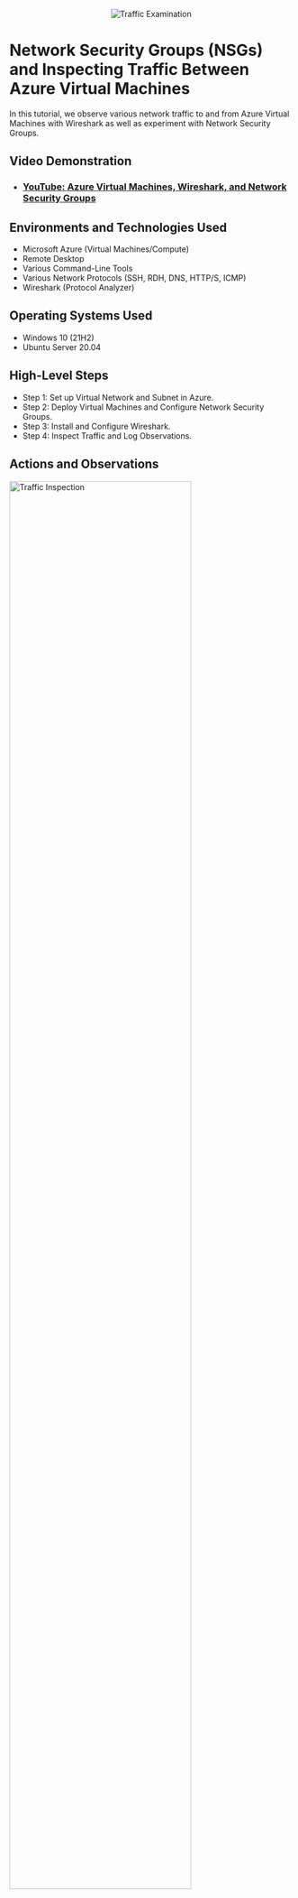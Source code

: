 <p align="center">
<img src="https://i.imgur.com/Ua7udoS.png" alt="Traffic Examination"/>
</p>

<h1>Network Security Groups (NSGs) and Inspecting Traffic Between Azure Virtual Machines</h1>
In this tutorial, we observe various network traffic to and from Azure Virtual Machines with Wireshark as well as experiment with Network Security Groups.<br />

<h2>Video Demonstration</h2>

- ### [YouTube: Azure Virtual Machines, Wireshark, and Network Security Groups](https://www.youtube.com/watch?v=dQw4w9WgXcQ)

<h2>Environments and Technologies Used</h2>

- Microsoft Azure (Virtual Machines/Compute)
- Remote Desktop
- Various Command-Line Tools
- Various Network Protocols (SSH, RDH, DNS, HTTP/S, ICMP)
- Wireshark (Protocol Analyzer)

<h2>Operating Systems Used</h2>

- Windows 10 (21H2)
- Ubuntu Server 20.04

<h2>High-Level Steps</h2>

- Step 1: Set up Virtual Network and Subnet in Azure.
- Step 2: Deploy Virtual Machines and Configure Network Security Groups.
- Step 3: Install and Configure Wireshark.
- Step 4: Inspect Traffic and Log Observations.

<h2>Actions and Observations</h2>

<p>
<img src="https://i.imgur.com/DJmEXEB.png" height="80%" width="80%" alt="Traffic Inspection"/>
</p>
<p>
In this step, we analyze incoming and outgoing traffic to identify common protocols like HTTP/S and DNS requests, using Wireshark to observe data packets in real-time.
</p>
<br />

<p>
<img src="https://i.imgur.com/DJmEXEB.png" height="80%" width="80%" alt="NSG Configuration"/>
</p>
<p>
Next, we configure Network Security Groups to control traffic flow, setting specific rules for allowed protocols. This step secures the VMs and filters unwanted access.
</p>
<br />

<p>
<img src="https://i.imgur.com/DJmEXEB.png" height="80%" width="80%" alt="Testing Connections"/>
</p>
<p>
Finally, we test the connections between VMs to confirm that security rules are correctly applied, ensuring that only allowed traffic passes through.
</p>
<br />
